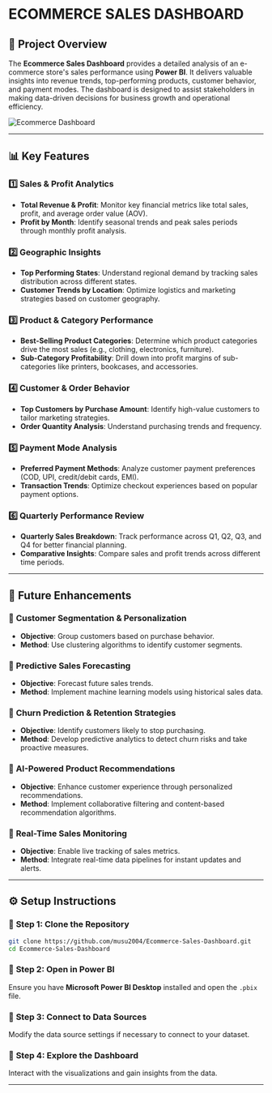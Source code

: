 # ECOMMERCE SALES DASHBOARD

## 📌 Project Overview
The **Ecommerce Sales Dashboard** provides a detailed analysis of an e-commerce store's sales performance using **Power BI**. It delivers valuable insights into revenue trends, top-performing products, customer behavior, and payment modes. The dashboard is designed to assist stakeholders in making data-driven decisions for business growth and operational efficiency.


![Ecommerce Dashboard](https://github.com/user-attachments/assets/80031b19-4830-47d6-b694-34e931381473)

---

## 📊 Key Features

### 1️⃣ **Sales & Profit Analytics**
- **Total Revenue & Profit**: Monitor key financial metrics like total sales, profit, and average order value (AOV).
- **Profit by Month**: Identify seasonal trends and peak sales periods through monthly profit analysis.

### 2️⃣ **Geographic Insights**
- **Top Performing States**: Understand regional demand by tracking sales distribution across different states.
- **Customer Trends by Location**: Optimize logistics and marketing strategies based on customer geography.

### 3️⃣ **Product & Category Performance**
- **Best-Selling Product Categories**: Determine which product categories drive the most sales (e.g., clothing, electronics, furniture).
- **Sub-Category Profitability**: Drill down into profit margins of sub-categories like printers, bookcases, and accessories.

### 4️⃣ **Customer & Order Behavior**
- **Top Customers by Purchase Amount**: Identify high-value customers to tailor marketing strategies.
- **Order Quantity Analysis**: Understand purchasing trends and frequency.

### 5️⃣ **Payment Mode Analysis**
- **Preferred Payment Methods**: Analyze customer payment preferences (COD, UPI, credit/debit cards, EMI).
- **Transaction Trends**: Optimize checkout experiences based on popular payment options.

### 6️⃣ **Quarterly Performance Review**
- **Quarterly Sales Breakdown**: Track performance across Q1, Q2, Q3, and Q4 for better financial planning.
- **Comparative Insights**: Compare sales and profit trends across different time periods.

---

## 🚀 Future Enhancements

### 🔹 **Customer Segmentation & Personalization**
- **Objective**: Group customers based on purchase behavior.
- **Method**: Use clustering algorithms to identify customer segments.

### 🔹 **Predictive Sales Forecasting**
- **Objective**: Forecast future sales trends.
- **Method**: Implement machine learning models using historical sales data.

### 🔹 **Churn Prediction & Retention Strategies**
- **Objective**: Identify customers likely to stop purchasing.
- **Method**: Develop predictive analytics to detect churn risks and take proactive measures.

### 🔹 **AI-Powered Product Recommendations**
- **Objective**: Enhance customer experience through personalized recommendations.
- **Method**: Implement collaborative filtering and content-based recommendation algorithms.

### 🔹 **Real-Time Sales Monitoring**
- **Objective**: Enable live tracking of sales metrics.
- **Method**: Integrate real-time data pipelines for instant updates and alerts.

---

## ⚙️ Setup Instructions

### 🔹 **Step 1: Clone the Repository**
```bash
git clone https://github.com/musu2004/Ecommerce-Sales-Dashboard.git
cd Ecommerce-Sales-Dashboard
```

### 🔹 **Step 2: Open in Power BI**
Ensure you have **Microsoft Power BI Desktop** installed and open the `.pbix` file.

### 🔹 **Step 3: Connect to Data Sources**
Modify the data source settings if necessary to connect to your dataset.

### 🔹 **Step 4: Explore the Dashboard**
Interact with the visualizations and gain insights from the data.

---